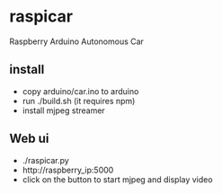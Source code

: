 # raspicar
Raspberry Arduino Autonomous Car

## install
- copy arduino/car.ino to arduino
- run ./build.sh (it requires npm)
- install mjpeg streamer

## Web ui
- ./raspicar.py
- http://raspberry_ip:5000
- click on the button to start mjpeg and display video
